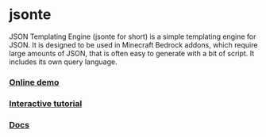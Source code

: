 # jsonte

JSON Templating Engine (jsonte for short) is a simple templating engine for JSON. 
It is designed to be used in Minecraft Bedrock addons, which require large amounts of JSON, 
that is often easy to generate with a bit of script. 
It includes its own query language.

### [Online demo](https://mcdevkit.com/json)

### [Interactive tutorial](https://mcdevkit.com/tutorial)

### [Docs](https://docs.mcdevkit.com/json-templating-engine/)